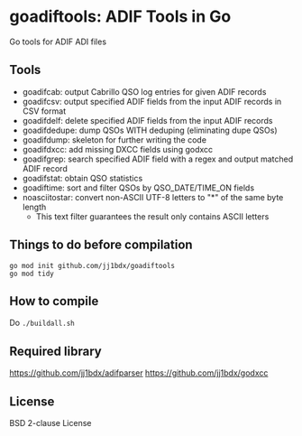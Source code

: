 # goadiftools: ADIF Tools in Go

Go tools for ADIF ADI files

## Tools

* goadifcab: output Cabrillo QSO log entries for given ADIF records
* goadifcsv: output specified ADIF fields from the input ADIF records in CSV format
* goadifdelf: delete specified ADIF fields from the input ADIF records
* goadifdedupe: dump QSOs WITH deduping (eliminating dupe QSOs)
* goadifdump: skeleton for further writing the code
* goadifdxcc: add missing DXCC fields using godxcc
* goadifgrep: search specified ADIF field with a regex and output matched ADIF record
* goadifstat: obtain QSO statistics
* goadiftime: sort and filter QSOs by QSO\_DATE/TIME\_ON fields
* noasciitostar: convert non-ASCII UTF-8 letters to "\*" of the same byte length
  - This text filter guarantees the result only contains ASCII letters

## Things to do before compilation

```shell
go mod init github.com/jj1bdx/goadiftools
go mod tidy
```

## How to compile

Do `./buildall.sh`

## Required library

https://github.com/jj1bdx/adifparser
https://github.com/jj1bdx/godxcc

## License

BSD 2-clause License
